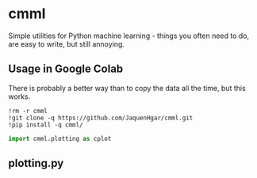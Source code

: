 # cmml

Simple utilities for Python machine learning - things you often need to do, are easy to write, but still annoying.


## Usage in Google Colab


There is probably a better way than to copy the data all the time, but this
works.

```none
!rm -r cmml
!git clone -q https://github.com/JaquenHgar/cmml.git
!pip install -q cmml/
```

```python
import cmml.plotting as cplot
```

## plotting.py